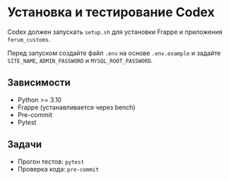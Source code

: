 # Установка и тестирование Codex

Codex должен запускать `setup.sh` для установки Frappe и приложения `ferum_customs`.

Перед запуском создайте файл `.env` на основе `.env.example` и задайте
`SITE_NAME`, `ADMIN_PASSWORD` и `MYSQL_ROOT_PASSWORD`.

## Зависимости
- Python >= 3.10
- Frappe (устанавливается через bench)
- Pre-commit
- Pytest

## Задачи
- Прогон тестов: `pytest`
- Проверка кода: `pre-commit`


